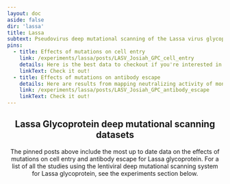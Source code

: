 ```yaml
---
layout: doc
aside: false
dir: 'lassa'
title: Lassa
subtext: Pseudovirus deep mutational scanning of the Lassa virus glycoprotein complex (GPC).
pins:
  - title: Effects of mutations on cell entry
    link: /experiments/lassa/posts/LASV_Josiah_GPC_cell_entry
    details: Here is the best data to checkout if you're interested in effects of mutations on cell entry
    linkText: Check it out!
  - title: Effects of mutations on antibody escape
    details: Here are results from mapping neutralizing activity of monoclonal anti-GPC antibodies
    link: /experiments/lassa/posts/LASV_Josiah_GPC_antibody_escape
    linkText: Check it out!
---
```


<Header :title="$frontmatter.title" :description="$frontmatter.subtext" /> 

<PinnedExperiments />

<!-- Edit below -->
## Lassa Glycoprotein deep mutational scanning datasets

The pinned posts above include the most up to date data on the effects of mutations on cell entry and antibody escape for Lassa glycoprotein. For a list of all the studies using the lentiviral deep mutational scanning system for Lassa glycoprotein, see the experiments section below.
<!-- Stop editing -->

<Experiments :currentDirectory="$frontmatter.dir" />

